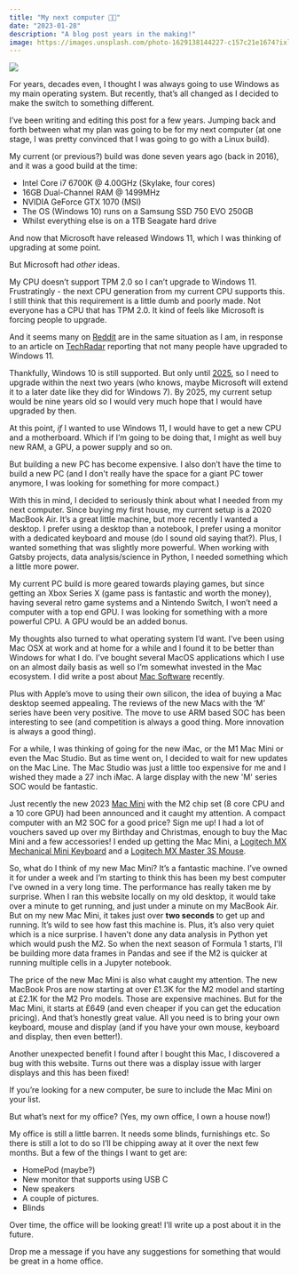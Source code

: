 ```yaml
---
title: "My next computer 👨‍💻"
date: "2023-01-28"
description: "A blog post years in the making!"
image: https://images.unsplash.com/photo-1629138144227-c157c21e1674?ixlib=rb-4.0.3&q=80&fm=jpg&crop=entropy&cs=tinysrgb&w=7200
---
```


![](https://images.unsplash.com/photo-1629138144227-c157c21e1674?ixlib=rb-4.0.3&q=80&fm=jpg&crop=entropy&cs=tinysrgb&w=7200)

For years, decades even, I thought I was always going to use Windows as my main operating system. But recently, that’s all changed as I decided to make the switch to something different.

I’ve been writing and editing this post for a few years. Jumping back and forth between what my plan was going to be for my next computer (at one stage, I was pretty convinced that I was going to go with a Linux build).

My current (or previous?) build was done seven years ago (back in 2016), and it was a good build at the time:

- Intel Core i7 6700K @ 4.00GHz (Skylake, four cores)
- 16GB Dual-Channel RAM @ 1499MHz
- NVIDIA GeForce GTX 1070 (MSI)
- The OS (Windows 10) runs on a Samsung SSD 750 EVO 250GB
- Whilst everything else is on a 1TB Seagate hard drive

And now that Microsoft have released Windows 11, which I was thinking of upgrading at some point.

But Microsoft had *other* ideas.

My CPU doesn’t support TPM 2.0 so I can’t upgrade to Windows 11. Frustratingly - the next CPU generation from my current CPU supports this. I still think that this requirement is a little dumb and poorly made. Not everyone has a CPU that has TPM 2.0. It kind of feels like Microsoft is forcing people to upgrade.

And it seems many on [Reddit](https://www.reddit.com/r/technology/comments/r4tx9v/comment/hmivn9t/?utm_source=share&utm_medium=web2x&context=3) are in the same situation as I am, in response to an article on [TechRadar](https://www.techradar.com/uk/news/barely-anyone-has-upgraded-to-windows-11-survey-claims) reporting that not many people have upgraded to Windows 11.

Thankfully, Windows 10 is still supported. But only until [2025](https://docs.microsoft.com/en-us/lifecycle/products/windows-10-home-and-pro), so I need to upgrade within the next two years (who knows, maybe Microsoft will extend it to a later date like they did for Windows 7). By 2025, my current setup would be nine years old so I would very much hope that I would have upgraded by then.

At this point, *if* I wanted to use Windows 11, I would have to get a new CPU and a motherboard. Which if I’m going to be doing that, I might as well buy new RAM, a GPU, a power supply and so on.

But building a new PC has become expensive. I also don’t have the time to build a new PC (and I don't really have the space for a giant PC tower anymore, I was looking for something for more compact.)

With this in mind, I decided to seriously think about what I needed from my next computer. Since buying my first house, my current setup is a 2020 MacBook Air. It’s a great little machine, but more recently I wanted a desktop. I prefer using a desktop than a notebook, I prefer using a monitor with a dedicated keyboard and mouse (do I sound old saying that?). Plus, I wanted something that was slightly more powerful. When working with Gatsby projects, data analysis/science in Python, I needed something which a little more power.

My current PC build is more geared towards playing games, but since getting an Xbox Series X (game pass is fantastic and worth the money), having several retro game systems and a Nintendo Switch, I won’t need a computer with a top end GPU. I was looking for something with a more powerful CPU. A GPU would be an added bonus.

My thoughts also turned to what operating system I’d want. I’ve been using Mac OSX at work and at home for a while and I found it to be better than Windows for what I do. I’ve bought several MacOS applications which I use on an almost daily basis as well so I’m somewhat invested in the Mac ecosystem. I did write a post about [Mac Software](https://joshblewitt.dev/blog/2023-01-07-mac-apps/) recently.

Plus with Apple’s move to using their own silicon, the idea of buying a Mac desktop seemed appealing. The reviews of the new Macs with the ‘M’ series have been very positive. The move to use ARM based SOC has been interesting to see (and competition is always a good thing. More innovation is always a good thing).

For a while, I was thinking of going for the new iMac, or the M1 Mac Mini or even the Mac Studio. But as time went on, I decided to wait for new updates on the Mac Line. The Mac Studio was just a little too expensive for me and I wished they made a 27 inch iMac. A large display with the new 'M' series SOC would be fantastic.

Just recently the new 2023 [Mac Mini](https://www.apple.com/uk/mac-mini/) with the M2 chip set (8 core CPU and a 10 core GPU) had been announced and it caught my attention. A compact computer with an M2 SOC for a good price? Sign me up! I had a lot of vouchers saved up over my Birthday and Christmas, enough to buy the Mac Mini and a few accessories! I ended up getting the Mac Mini, a [Logitech MX Mechanical Mini Keyboard](https://www.logitech.com/en-gb/products/keyboards/mx-mechanical-mini-mac.html) and a [Logitech MX Master 3S Mouse](https://www.logitech.com/en-gb/products/mice/mx-master-3s-mac-bluetooth-mouse.910-006572.html).

So, what do I think of my new Mac Mini? It’s a fantastic machine. I’ve owned it for under a week and I’m starting to think this has been my best computer I’ve owned in a very long time. The performance has really taken me by surprise. When I ran this website locally on my old desktop, it would take over a minute to get running, and just under a minute on my MacBook Air. But on my new Mac Mini, it takes just over **two seconds** to get up and running. It’s wild to see how fast this machine is. Plus, it’s also very quiet which is a nice surprise. I haven't done any data analysis in Python yet which would push the M2. So when the next season of Formula 1 starts, I'll be building more data frames in Pandas and see if the M2 is quicker at running multiple cells in a Jupyter notebook.

The price of the new Mac Mini is also what caught my attention. The new MacBook Pros are now starting at over £1.3K for the M2 model and starting at £2.1K for the M2 Pro models. Those are expensive machines. But for the Mac Mini, it starts at £649 (and even cheaper if you can get the education pricing). And that’s honestly great value. All you need is to bring your own keyboard, mouse and display (and if you have your own mouse, keyboard and display, then even better!).

Another unexpected benefit I found after I bought this Mac, I discovered a bug with this website. Turns out there was a display issue with larger displays and this has been fixed!

If you’re looking for a new computer, be sure to include the Mac Mini on your list.

But what’s next for my office? (Yes, my own office, I own a house now!)

My office is still a little barren. It needs some blinds, furnishings etc. So there is still a lot to do so I’ll be chipping away at it over the next few months. But a few of the things I want to get are:

- HomePod (maybe?)
- New monitor that supports using USB C
- New speakers
- A couple of pictures.
- Blinds

Over time, the office will be looking great! I’ll write up a post about it in the future.

Drop me a message if you have any suggestions for something that would be great in a home office.